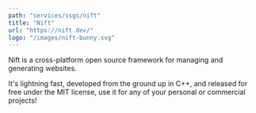 ```yaml
---
path: "services/ssgs/nift"
title: "Nift"
url: "https://nift.dev/"
logo: "/images/nift-bunny.svg"
---
```


Nift is a cross-platform open source framework for managing and generating websites.

It's lightning fast, developed from the ground up in C++, and released for free under the MIT license, use it for any of your personal or commercial projects!
